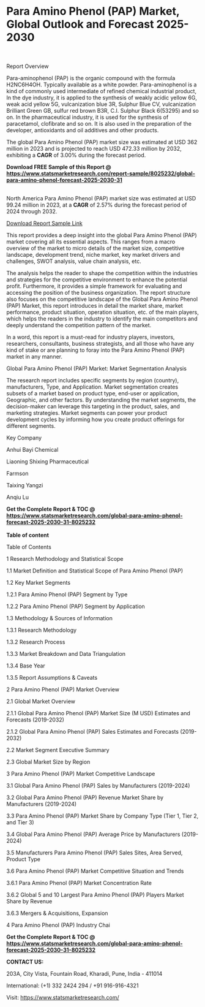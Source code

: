 <h1>Para Amino Phenol (PAP) Market, Global Outlook and Forecast 2025-2030</h1><br/><p>Report Overview</p><p>
 
 Para-aminophenol (PAP) is the organic compound with the formula H2NC6H4OH. Typically available as a white powder. Para-aminophenol is a kind of commonly used intermediate of refined chemical industrial product, In the dye industry, it is applied to the synthesis of weakly acidic yellow 6G, weak acid yellow 5G, vulcanization blue 3R, Sulphur Blue CV, vulcanization Brilliant Green GB, sulfur red brown B3R, C.I. Sulphur Black 6(53295) and so on. In the pharmaceutical industry, it is used for the synthesis of paracetamol, clofibrate and so on. It is also used in the preparation of the developer, antioxidants and oil additives and other products.</p><p>
 
 The global Para Amino Phenol (PAP) market size was estimated at USD 362 million in 2023 and is projected to reach USD 472.33 million by 2032, exhibiting a <strong>CAGR</strong> of 3.00% during the forecast period.</p><div><b>Download FREE Sample of this Report @ <a href="https://www.statsmarketresearch.com/download-free-sample/8025232/global-para-amino-phenol-forecast-2025-2030-31">https://www.statsmarketresearch.com/report-sample/8025232/global-para-amino-phenol-forecast-2025-2030-31</a></b></div><br><p>
 
 North America Para Amino Phenol (PAP) market size was estimated at USD 99.24 million in 2023, at a <strong>CAGR</strong> of 2.57% during the forecast period of 2024 through 2032.</p><p><a href="https://www.statsmarketresearch.com/download-free-sample/8025232/global-para-amino-phenol-forecast-2025-2030-31">Download Report Sample Link</a></p><p>
 
 This report provides a deep insight into the global Para Amino Phenol (PAP) market covering all its essential aspects. This ranges from a macro overview of the market to micro details of the market size, competitive landscape, development trend, niche market, key market drivers and challenges, SWOT analysis, value chain analysis, etc.</p><p>
 
 The analysis helps the reader to shape the competition within the industries and strategies for the competitive environment to enhance the potential profit. Furthermore, it provides a simple framework for evaluating and accessing the position of the business organization. The report structure also focuses on the competitive landscape of the Global Para Amino Phenol (PAP) Market, this report introduces in detail the market share, market performance, product situation, operation situation, etc. of the main players, which helps the readers in the industry to identify the main competitors and deeply understand the competition pattern of the market.</p><p>In a word, this report is a must-read for industry players, investors, researchers, consultants, business strategists, and all those who have any kind of stake or are planning to foray into the Para Amino Phenol (PAP) market in any manner.</p><p>Global Para Amino Phenol (PAP) Market: Market Segmentation Analysis</p><p>The research report includes specific segments by region (country), manufacturers, Type, and Application. Market segmentation creates subsets of a market based on product type, end-user or application, Geographic, and other factors. By understanding the market segments, the decision-maker can leverage this targeting in the product, sales, and marketing strategies. Market segments can power your product development cycles by informing how you create product offerings for different segments.</p><p>Key Company</p><p>Anhui Bayi Chemical</p><p>Liaoning Shixing Pharmaceutical</p><p>Farmson</p><p>Taixing Yangzi</p><p>Anqiu Lu</p><div><b>Get the Complete Report & TOC @ <a href="https://www.statsmarketresearch.com/global-para-amino-phenol-forecast-2025-2030-31-8025232">https://www.statsmarketresearch.com/global-para-amino-phenol-forecast-2025-2030-31-8025232</a></b></div><br><b>Table of content</b><p>Table of Contents<br />
 
 1 Research Methodology and Statistical Scope<br />
 
 1.1 Market Definition and Statistical Scope of Para Amino Phenol (PAP)<br />
 
 1.2 Key Market Segments<br />
 
 1.2.1 Para Amino Phenol (PAP) Segment by Type<br />
 
 1.2.2 Para Amino Phenol (PAP) Segment by Application<br />
 
 1.3 Methodology & Sources of Information<br />
 
 1.3.1 Research Methodology<br />
 
 1.3.2 Research Process<br />
 
 1.3.3 Market Breakdown and Data Triangulation<br />
 
 1.3.4 Base Year<br />
 
 1.3.5 Report Assumptions & Caveats<br />
 
 2 Para Amino Phenol (PAP) Market Overview<br />
 
 2.1 Global Market Overview<br />
 
 2.1.1 Global Para Amino Phenol (PAP) Market Size (M USD) Estimates and Forecasts (2019-2032)<br />
 
 2.1.2 Global Para Amino Phenol (PAP) Sales Estimates and Forecasts (2019-2032)<br />
 
 2.2 Market Segment Executive Summary<br />
 
 2.3 Global Market Size by Region<br />
 
 3 Para Amino Phenol (PAP) Market Competitive Landscape<br />
 
 3.1 Global Para Amino Phenol (PAP) Sales by Manufacturers (2019-2024)<br />
 
 3.2 Global Para Amino Phenol (PAP) Revenue Market Share by Manufacturers (2019-2024)<br />
 
 3.3 Para Amino Phenol (PAP) Market Share by Company Type (Tier 1, Tier 2, and Tier 3)<br />
 
 3.4 Global Para Amino Phenol (PAP) Average Price by Manufacturers (2019-2024)<br />
 
 3.5 Manufacturers Para Amino Phenol (PAP) Sales Sites, Area Served, Product Type<br />
 
 3.6 Para Amino Phenol (PAP) Market Competitive Situation and Trends<br />
 
 3.6.1 Para Amino Phenol (PAP) Market Concentration Rate<br />
 
 3.6.2 Global 5 and 10 Largest Para Amino Phenol (PAP) Players Market Share by Revenue<br />
 
 3.6.3 Mergers & Acquisitions, Expansion<br />
 
 4 Para Amino Phenol (PAP) Industry Chai<br><div><b>Get the Complete Report & TOC @ <a href="https://www.statsmarketresearch.com/global-para-amino-phenol-forecast-2025-2030-31-8025232">https://www.statsmarketresearch.com/global-para-amino-phenol-forecast-2025-2030-31-8025232</a></b></div></p>
 
 <b>CONTACT US:</b><br>
 
 203A, City Vista, Fountain Road, Kharadi, Pune, India - 411014 <br>
 
 International: (+1) 332 2424 294 / +91 916-916-4321<br>
 
 Visit: <a href="https://www.statsmarketresearch.com/">https://www.statsmarketresearch.com/</a>
 
 <br>